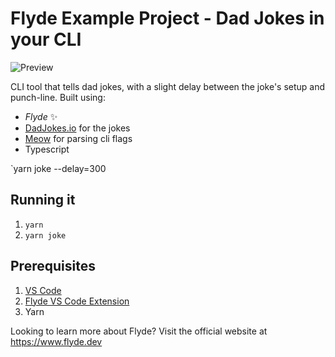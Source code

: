 # Flyde Example Project - Dad Jokes in your CLI

![Preview](/preview.gif)

CLI tool that tells dad jokes, with a slight delay between the joke's setup and punch-line.
Built using:
- *Flyde* ✨
- [DadJokes.io](https://dadjokes.io/) for the jokes
- [Meow](https://github.com/sindresorhus/meow) for parsing cli flags
- Typescript

`yarn joke --delay=300

## Running it
1. `yarn`
2. `yarn joke`

## Prerequisites
1. [VS Code](https://code.visualstudio.com/)
2. [Flyde VS Code Extension](https://marketplace.visualstudio.com/items?itemName=flyde.flyde-vscode)
3. Yarn


Looking to learn more about Flyde? Visit the official website at https://www.flyde.dev


